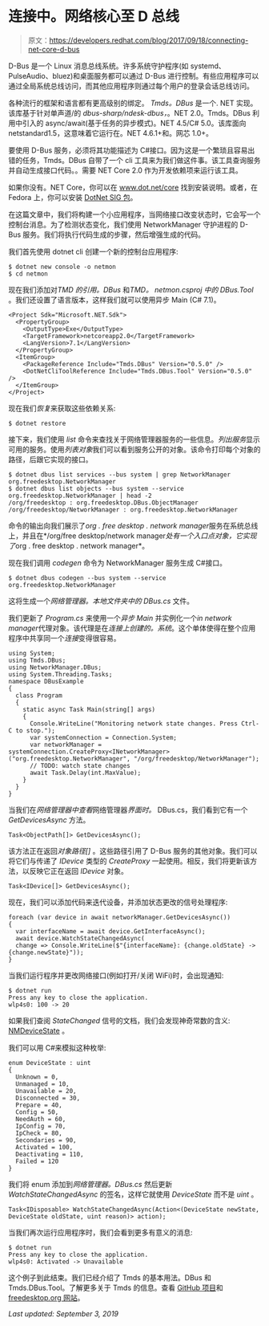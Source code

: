 # 连接中。网络核心至 D 总线

> 原文：<https://developers.redhat.com/blog/2017/09/18/connecting-net-core-d-bus>

D-Bus 是一个 Linux 消息总线系统。许多系统守护程序(如 systemd、PulseAudio、bluez)和桌面服务都可以通过 D-Bus 进行控制。有些应用程序可以通过全局系统总线访问，而其他应用程序则通过每个用户的登录会话总线访问。

各种流行的框架和语言都有更高级别的绑定。 *Tmds。DBus* 是一个. NET 实现。该库基于针对单声道/的 *dbus-sharp/ndesk-dbus，*。NET 2.0。Tmds。DBus 利用中引入的 async/await(基于任务的异步模式)。NET 4.5/C# 5.0。该库面向 netstandard1.5，这意味着它运行在。NET 4.6.1+和。网芯 1.0+。

要使用 D-Bus 服务，必须将其功能描述为 C#接口。因为这是一个繁琐且容易出错的任务，Tmds。DBus 自带了一个 cli 工具来为我们做这件事。该工具查询服务并自动生成接口代码。。需要 NET Core 2.0 作为开发依赖项来运行该工具。

如果你没有。NET Core，你可以在 www.dot.net/core 找到安装说明。或者，在 Fedora 上，你可以安装 [DotNet SIG 包](https://developer.fedoraproject.org/tech/languages/csharp/dotnet-installation.html)。

在这篇文章中，我们将构建一个小应用程序，当网络接口改变状态时，它会写一个控制台消息。为了检测状态变化，我们使用 NetworkManager 守护进程的 D-Bus 服务。我们将执行代码生成的步骤，然后增强生成的代码。

我们首先使用 dotnet cli 创建一个新的控制台应用程序:

```
$ dotnet new console -o netmon
$ cd netmon
```

现在我们添加对*TMD 的引用。DBus* 和*TMD。 *netmon.csproj* 中的 DBus.Tool* 。我们还设置了语言版本，这样我们就可以使用异步 Main (C# 7.1)。

```
<Project Sdk="Microsoft.NET.Sdk">
  <PropertyGroup>
    <OutputType>Exe</OutputType>
    <TargetFramework>netcoreapp2.0</TargetFramework>
    <LangVersion>7.1</LangVersion>
  </PropertyGroup>
  <ItemGroup>
    <PackageReference Include="Tmds.DBus" Version="0.5.0" />
    <DotNetCliToolReference Include="Tmds.DBus.Tool" Version="0.5.0" />
  </ItemGroup>
</Project>
```

现在我们*恢复*来获取这些依赖关系:

```
$ dotnet restore
```

接下来，我们使用 *list* 命令来查找关于网络管理器服务的一些信息。*列出服务*显示可用的服务。使用*列表对象*我们可以看到服务公开的对象。该命令打印每个对象的路径，后跟它实现的接口。

```
$ dotnet dbus list services --bus system | grep NetworkManager
org.freedesktop.NetworkManager
$ dotnet dbus list objects --bus system --service org.freedesktop.NetworkManager | head -2
/org/freedesktop : org.freedesktop.DBus.ObjectManager
/org/freedesktop/NetworkManager : org.freedesktop.NetworkManager
```

命令的输出向我们展示了*org . free desktop . network manager*服务在系统总线上，并且在*/org/free desktop/network manager*处有一个入口点对象，它实现了*org . free desktop . network manager*。

现在我们调用 *codegen* 命令为 NetworkManager 服务生成 C#接口。

```
$ dotnet dbus codegen --bus system --service org.freedesktop.NetworkManager
```

这将生成一个*网络管理器。本地文件夹中的 DBus.cs* 文件。

我们更新了 *Program.cs* 来使用一个*异步 Main* 并实例化一个*in network manager*代理对象。该代理是在*连接上创建的。系统*。这个单体使得在整个应用程序中共享同一个*连接*变得很容易。

```
using System;
using Tmds.DBus;
using NetworkManager.DBus;
using System.Threading.Tasks;
namespace DBusExample
{
  class Program
  {
    static async Task Main(string[] args)
    {
      Console.WriteLine("Monitoring network state changes. Press Ctrl-C to stop.");
      var systemConnection = Connection.System;
      var networkManager = systemConnection.CreateProxy<INetworkManager>("org.freedesktop.NetworkManager", "/org/freedesktop/NetworkManager");
      // TODO: watch state changes
      await Task.Delay(int.MaxValue);
    }
  }
}
```

当我们在*网络管理器中查看*网络管理器*界面时。* DBus.cs，我们看到它有一个 *GetDevicesAsync* 方法。

```
Task<ObjectPath[]> GetDevicesAsync();
```

该方法正在返回*对象路径[]* 。这些路径引用了 D-Bus 服务的其他对象。我们可以将它们与传递了 *IDevice* 类型的 *CreateProxy* 一起使用。相反，我们将更新该方法，以反映它正在返回 *IDevice* 对象。

```
Task<IDevice[]> GetDevicesAsync();
```

现在，我们可以添加代码来迭代设备，并添加状态更改的信号处理程序:

```
foreach (var device in await networkManager.GetDevicesAsync())
{
  var interfaceName = await device.GetInterfaceAsync();
  await device.WatchStateChangedAsync(
  change => Console.WriteLine($"{interfaceName}: {change.oldState} -> {change.newState}"));
}
```

当我们运行程序并更改网络接口(例如打开/关闭 WiFi)时，会出现通知:

```
$ dotnet run
Press any key to close the application.
wlp4s0: 100 -> 20
```

如果我们查阅 *StateChanged* 信号的文档，我们会发现神奇常数的含义: [NMDeviceState](https://developer.gnome.org/NetworkManager/stable/nm-dbus-types.html#NMDeviceState) 。

我们可以用 C#来模拟这种枚举:

```
enum DeviceState : uint
{
  Unknown = 0,
  Unmanaged = 10,
  Unavailable = 20,
  Disconnected = 30,
  Prepare = 40,
  Config = 50,
  NeedAuth = 60,
  IpConfig = 70,
  IpCheck = 80,
  Secondaries = 90,
  Activated = 100,
  Deactivating = 110,
  Failed = 120
}
```

我们将 enum 添加到*网络管理器。DBus.cs* 然后更新 *WatchStateChangedAsync* 的签名，这样它就使用 *DeviceState* 而不是 *uint* 。

```
Task<IDisposable> WatchStateChangedAsync(Action<(DeviceState newState, DeviceState oldState, uint reason)> action);
```

当我们再次运行应用程序时，我们会看到更多有意义的消息:

```
$ dotnet run
Press any key to close the application.
wlp4s0: Activated -> Unavailable
```

这个例子到此结束。我们已经介绍了 Tmds 的基本用法。DBus 和 Tmds.DBus.Tool。了解更多关于 Tmds 的信息。查看 [GitHub 项目](https://github.com/tmds/Tmds.DBus)和[freedesktop.org 网站](https://www.freedesktop.org/wiki/Software/dbus/)。

*Last updated: September 3, 2019*